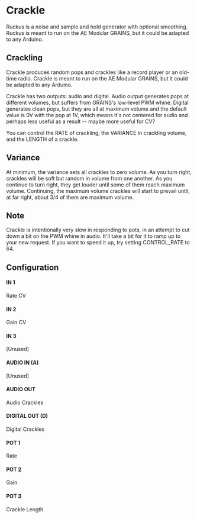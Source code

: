 # Crackle

Ruckus is a noise and sample and hold generator with optional smoothing.  Ruckus is meant to run on the AE Modular GRAINS, but it could be adapted to any Arduino.

## Crackling

Crackle produces random pops and crackles like a record player or an old-time radio. Crackle is meant to run on the AE Modular GRAINS, but it could be adapted to any Arduino.

Crackle has two outputs: audio and digital.  Audio output generates pops at different volumes, but suffers from GRAINS's low-level PWM whine.  Digital generates clean pops, but they are all at maximum volume and the default value is 0V with the pop at 1V, which means it's not centered for audio and perhaps less useful as a result -- maybe more useful for CV?

You can control the RATE of crackling, the VARIANCE in crackling volume, and the LENGTH of a crackle.

## Variance 

At minimum, the variance sets all crackles to zero volume.  As you turn right, crackles will be soft but random in volume from one another.  As you continue to turn right, they get louder until some of them reach maximum volume.  Continuing, the maximum volume crackles will start to prevail until, at far right, about 3/4 of them are maximum volume.

## Note

Crackle is intentionally very slow in responding to pots, in an attempt to cut down a bit on the PWM whine in audio.  It'll take a bit for it to ramp up to your new request.  If you want to speed it up, try setting CONTROL_RATE to 64.



## Configuration

#### IN 1
Rate CV
#### IN 2
Gain CV
#### IN 3
[Unused]
#### AUDIO IN (A)
[Unused]
#### AUDIO OUT
Audio Crackles
#### DIGITAL OUT (D) 
Digital Crackles
#### POT 1
Rate
#### POT 2
Gain
#### POT 3
Crackle Length